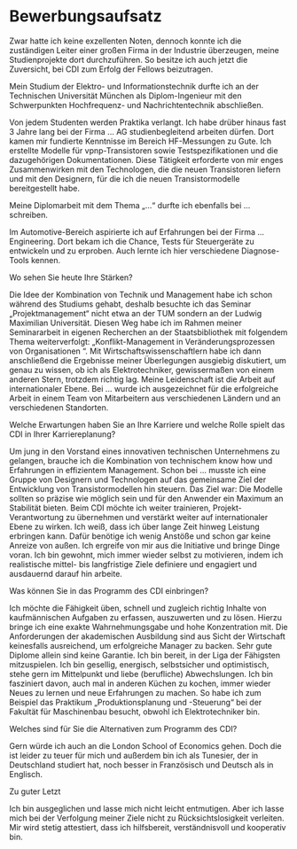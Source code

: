 # Bewerbungsaufsatz

Zwar hatte ich keine exzellenten Noten, dennoch konnte ich die zuständigen Leiter einer großen Firma in der Industrie überzeugen, meine Studienprojekte dort durchzuführen. So besitze ich auch jetzt die Zuversicht, bei CDI zum Erfolg der Fellows beizutragen.
 
Mein Studium der Elektro- und Informationstechnik durfte ich an der Technischen Universität München  als Diplom-Ingenieur mit den Schwerpunkten Hochfrequenz- und Nachrichtentechnik abschließen.
 
Von jedem Studenten werden Praktika verlangt. Ich habe drüber hinaus fast 3 Jahre lang bei der Firma ... AG studienbegleitend arbeiten dürfen. Dort kamen mir fundierte Kenntnisse im Bereich HF-Messungen zu Gute. Ich erstellte Modelle für vpnp-Transistoren sowie Testspezifikationen und die dazugehörigen Dokumentationen. Diese Tätigkeit erforderte von mir enges Zusammenwirken mit den Technologen, die die neuen Transistoren liefern und mit den Designern, für die ich die neuen Transistormodelle bereitgestellt habe.
 
Meine Diplomarbeit mit dem Thema „...“ durfte ich ebenfalls bei ... schreiben.
 
Im Automotive-Bereich aspirierte ich auf Erfahrungen bei der Firma ... Engineering. Dort bekam ich die Chance, Tests für Steuergeräte zu entwickeln und zu erproben. Auch lernte ich hier verschiedene Diagnose-Tools kennen.

Wo sehen Sie heute Ihre Stärken?
 
Die Idee der Kombination von Technik und Management habe ich schon während des Studiums gehabt, deshalb besuchte ich das Seminar  „Projektmanagement“ nicht etwa an der TUM sondern an der Ludwig Maximilian Universität.
Diesen Weg habe ich im Rahmen meiner Seminararbeit in eigenen Recherchen an der Staatsbibliothek mit folgendem Thema weiterverfolgt: „Konflikt-Management in Veränderungsprozessen von Organisationen “. Mit Wirtschaftswissenschaftlern habe ich dann anschließend die Ergebnisse meiner Überlegungen ausgiebig diskutiert, um genau zu wissen, ob ich als Elektrotechniker, gewissermaßen von einem anderen Stern, trotzdem richtig lag.
Meine Leidenschaft ist die Arbeit auf internationaler Ebene. Bei ... wurde ich ausgezeichnet für die erfolgreiche Arbeit in einem Team von Mitarbeitern aus verschiedenen Ländern und an verschiedenen Standorten.

Welche Erwartungen haben Sie an Ihre Karriere und
welche Rolle spielt das CDI in Ihrer Karriereplanung?
 
Um jung in den Vorstand eines innovativen technischen Unternehmens zu gelangen, brauche ich die Kombination von technischem know how und Erfahrungen in effizientem Management.
Schon bei ... musste ich eine Gruppe von Designern und Technologen auf das gemeinsame Ziel der Entwicklung von Transistormodellen hin steuern. Das Ziel war: Die Modelle sollten so präzise wie möglich sein und für den Anwender ein Maximum an Stabilität bieten. Beim CDI möchte ich weiter trainieren, Projekt-Verantwortung zu übernehmen und verstärkt weiter auf internationaler Ebene zu wirken.
Ich weiß, dass ich über lange Zeit hinweg Leistung erbringen kann. Dafür benötige ich wenig Anstöße und schon gar keine Anreize von außen. Ich ergreife von mir aus die Initiative und bringe Dinge voran. Ich bin gewohnt, mich immer wieder selbst zu motivieren, indem ich realistische mittel- bis langfristige Ziele definiere und engagiert und ausdauernd darauf hin arbeite.

Was können Sie in das Programm des CDI einbringen?
 
Ich möchte die Fähigkeit üben, schnell und zugleich richtig Inhalte von kaufmännischen Aufgaben zu erfassen, auszuwerten und zu lösen. Hierzu bringe ich eine exakte Wahrnehmungsgabe und hohe Konzentration mit.
Die Anforderungen der akademischen Ausbildung sind aus Sicht der Wirtschaft keinesfalls ausreichend, um erfolgreiche Manager zu backen. Sehr gute Diplome allein sind keine Garantie.
Ich bin bereit, in der Liga der Fähigsten mitzuspielen. Ich bin gesellig, energisch, selbstsicher und optimistisch, stehe gern im Mittelpunkt und liebe (berufliche) Abwechslungen.
Ich bin fasziniert davon, auch mal in anderen Küchen zu kochen, immer wieder Neues zu lernen und neue Erfahrungen zu machen. So habe ich zum Beispiel das Praktikum „Produktionsplanung und -Steuerung“ bei der Fakultät für Maschinenbau besucht, obwohl ich Elektrotechniker bin.

Welches sind für Sie die Alternativen zum Programm des CDI?
 
Gern würde ich auch an die London School of Economics gehen. Doch die ist leider zu teuer für mich und außerdem bin ich als Tunesier, der in Deutschland studiert hat, noch besser in Französisch und Deutsch als in Englisch.

Zu guter Letzt
 
Ich bin ausgeglichen und lasse mich nicht leicht entmutigen. Aber ich lasse mich bei der Verfolgung meiner Ziele nicht zu Rücksichtslosigkeit verleiten. Mir wird stetig attestiert, dass  ich  hilfsbereit, verständnisvoll und kooperativ bin.
